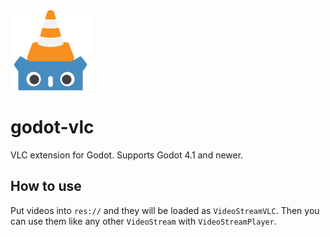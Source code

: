 <img src="icon.svg" alt="icon" width="128"/>

# godot-vlc
VLC extension for Godot. Supports Godot 4.1 and newer.

## How to use
Put videos into `res://` and they will be loaded as `VideoStreamVLC`. Then you can use them like any other `VideoStream` with `VideoStreamPlayer`.
